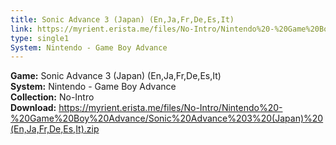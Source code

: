 ```yaml
---
title: Sonic Advance 3 (Japan) (En,Ja,Fr,De,Es,It)
link: https://myrient.erista.me/files/No-Intro/Nintendo%20-%20Game%20Boy%20Advance/Sonic%20Advance%203%20(Japan)%20(En,Ja,Fr,De,Es,It).zip
type: single1
System: Nintendo - Game Boy Advance
---
```

<b>Game:</b> Sonic Advance 3 (Japan) (En,Ja,Fr,De,Es,It)<br>
<b>System:</b> Nintendo - Game Boy Advance<br>
<b>Collection:</b> No-Intro<br>
<b>Download:</b> https://myrient.erista.me/files/No-Intro/Nintendo%20-%20Game%20Boy%20Advance/Sonic%20Advance%203%20(Japan)%20(En,Ja,Fr,De,Es,It).zip